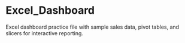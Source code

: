 # Excel_Dashboard
Excel dashboard practice file with sample sales data, pivot tables, and slicers for interactive reporting.
